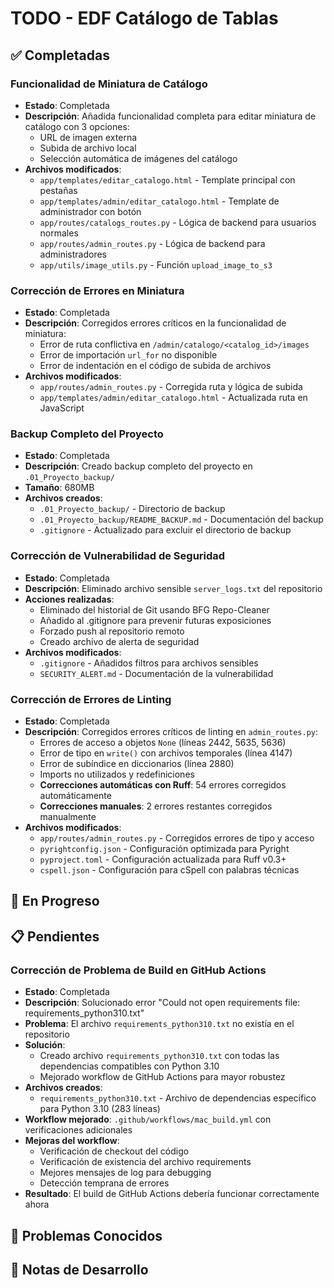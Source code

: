 # TODO - EDF Catálogo de Tablas

## ✅ Completadas

### Funcionalidad de Miniatura de Catálogo
- **Estado**: Completada
- **Descripción**: Añadida funcionalidad completa para editar miniatura de catálogo con 3 opciones:
  - URL de imagen externa
  - Subida de archivo local
  - Selección automática de imágenes del catálogo
- **Archivos modificados**:
  - `app/templates/editar_catalogo.html` - Template principal con pestañas
  - `app/templates/admin/editar_catalogo.html` - Template de administrador con botón
  - `app/routes/catalogs_routes.py` - Lógica de backend para usuarios normales
  - `app/routes/admin_routes.py` - Lógica de backend para administradores
  - `app/utils/image_utils.py` - Función `upload_image_to_s3`

### Corrección de Errores en Miniatura
- **Estado**: Completada
- **Descripción**: Corregidos errores críticos en la funcionalidad de miniatura:
  - Error de ruta conflictiva en `/admin/catalogo/<catalog_id>/images`
  - Error de importación `url_for` no disponible
  - Error de indentación en el código de subida de archivos
- **Archivos modificados**:
  - `app/routes/admin_routes.py` - Corregida ruta y lógica de subida
  - `app/templates/admin/editar_catalogo.html` - Actualizada ruta en JavaScript

### Backup Completo del Proyecto
- **Estado**: Completada
- **Descripción**: Creado backup completo del proyecto en `.01_Proyecto_backup/`
- **Tamaño**: 680MB
- **Archivos creados**:
  - `.01_Proyecto_backup/` - Directorio de backup
  - `.01_Proyecto_backup/README_BACKUP.md` - Documentación del backup
  - `.gitignore` - Actualizado para excluir el directorio de backup

### Corrección de Vulnerabilidad de Seguridad
- **Estado**: Completada
- **Descripción**: Eliminado archivo sensible `server_logs.txt` del repositorio
- **Acciones realizadas**:
  - Eliminado del historial de Git usando BFG Repo-Cleaner
  - Añadido al .gitignore para prevenir futuras exposiciones
  - Forzado push al repositorio remoto
  - Creado archivo de alerta de seguridad
- **Archivos modificados**:
  - `.gitignore` - Añadidos filtros para archivos sensibles
  - `SECURITY_ALERT.md` - Documentación de la vulnerabilidad

### Corrección de Errores de Linting
- **Estado**: Completada
- **Descripción**: Corregidos errores críticos de linting en `admin_routes.py`:
  - Errores de acceso a objetos `None` (líneas 2442, 5635, 5636)
  - Error de tipo en `write()` con archivos temporales (línea 4147)
  - Error de subíndice en diccionarios (línea 2880)
  - Imports no utilizados y redefiniciones
  - **Correcciones automáticas con Ruff**: 54 errores corregidos automáticamente
  - **Correcciones manuales**: 2 errores restantes corregidos manualmente
- **Archivos modificados**:
  - `app/routes/admin_routes.py` - Corregidos errores de tipo y acceso
  - `pyrightconfig.json` - Configuración optimizada para Pyright
  - `pyproject.toml` - Configuración actualizada para Ruff v0.3+
  - `cspell.json` - Configuración para cSpell con palabras técnicas

## 🔧 En Progreso

## 📋 Pendientes

### Corrección de Problema de Build en GitHub Actions
- **Estado**: Completada
- **Descripción**: Solucionado error "Could not open requirements file: requirements_python310.txt"
- **Problema**: El archivo `requirements_python310.txt` no existía en el repositorio
- **Solución**: 
  - Creado archivo `requirements_python310.txt` con todas las dependencias compatibles con Python 3.10
  - Mejorado workflow de GitHub Actions para mayor robustez
- **Archivos creados**:
  - `requirements_python310.txt` - Archivo de dependencias específico para Python 3.10 (283 líneas)
- **Workflow mejorado**: `.github/workflows/mac_build.yml` con verificaciones adicionales
- **Mejoras del workflow**:
  - Verificación de checkout del código
  - Verificación de existencia del archivo requirements
  - Mejores mensajes de log para debugging
  - Detección temprana de errores
- **Resultado**: El build de GitHub Actions debería funcionar correctamente ahora

## 🚨 Problemas Conocidos

## 📝 Notas de Desarrollo
